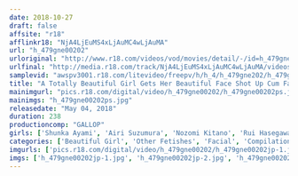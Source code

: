 ```yaml
---
date: 2018-10-27
draft: false
affsite: "r18"
afflinkr18: "NjA4LjEuMS4xLjAuMC4wLjAuMA"
url: "h_479gne00202"
urloriginal: "http://www.r18.com/videos/vod/movies/detail/-/id=h_479gne00202"
urlfinal: "http://media.r18.com/track/NjA4LjEuMS4xLjAuMC4wLjAuMA/videos/vod/movies/detail/-/id=h_479gne00202"
samplevid: "awspv3001.r18.com/litevideo/freepv/h/h_4/h_479gne202/h_479gne202_dmb_w.mp4"
title: "A Totally Beautiful Girl Gets Her Beautiful Face Shot Up Cum Face Style 3"
mainimgurl: "pics.r18.com/digital/video/h_479gne00202/h_479gne00202ps.jpg"
mainimgs: "h_479gne00202ps.jpg"
releasedate: "May 04, 2018"
duration: 238
productioncomp: "GALLOP"
girls: ['Shunka Ayami', 'Airi Suzumura', 'Nozomi Kitano', 'Rui Hasegawa', 'Mion Sonoda', 'Kanna Yukishiro', 'Sana Imanaga', 'Honoka Kato', 'Kaname Otori']
categories: ['Beautiful Girl', 'Other Fetishes', 'Facial', 'Compilation', 'Over 4 Hours', 'Hi-Def']
imgurls: ['pics.r18.com/digital/video/h_479gne00202/h_479gne00202jp-1.jpg', 'pics.r18.com/digital/video/h_479gne00202/h_479gne00202jp-2.jpg', 'pics.r18.com/digital/video/h_479gne00202/h_479gne00202jp-3.jpg', 'pics.r18.com/digital/video/h_479gne00202/h_479gne00202jp-4.jpg', 'pics.r18.com/digital/video/h_479gne00202/h_479gne00202jp-5.jpg', 'pics.r18.com/digital/video/h_479gne00202/h_479gne00202jp-6.jpg', 'pics.r18.com/digital/video/h_479gne00202/h_479gne00202jp-7.jpg', 'pics.r18.com/digital/video/h_479gne00202/h_479gne00202jp-8.jpg', 'pics.r18.com/digital/video/h_479gne00202/h_479gne00202jp-9.jpg', 'pics.r18.com/digital/video/h_479gne00202/h_479gne00202jp-10.jpg', 'pics.r18.com/digital/video/h_479gne00202/h_479gne00202jp-11.jpg', 'pics.r18.com/digital/video/h_479gne00202/h_479gne00202jp-12.jpg', 'pics.r18.com/digital/video/h_479gne00202/h_479gne00202jp-13.jpg', 'pics.r18.com/digital/video/h_479gne00202/h_479gne00202jp-14.jpg', 'pics.r18.com/digital/video/h_479gne00202/h_479gne00202jp-15.jpg', 'pics.r18.com/digital/video/h_479gne00202/h_479gne00202jp-16.jpg', 'pics.r18.com/digital/video/h_479gne00202/h_479gne00202jp-17.jpg', 'pics.r18.com/digital/video/h_479gne00202/h_479gne00202jp-18.jpg', 'pics.r18.com/digital/video/h_479gne00202/h_479gne00202jp-19.jpg', 'pics.r18.com/digital/video/h_479gne00202/h_479gne00202jp-20.jpg']
imgs: ['h_479gne00202jp-1.jpg', 'h_479gne00202jp-2.jpg', 'h_479gne00202jp-3.jpg', 'h_479gne00202jp-4.jpg', 'h_479gne00202jp-5.jpg', 'h_479gne00202jp-6.jpg', 'h_479gne00202jp-7.jpg', 'h_479gne00202jp-8.jpg', 'h_479gne00202jp-9.jpg', 'h_479gne00202jp-10.jpg', 'h_479gne00202jp-11.jpg', 'h_479gne00202jp-12.jpg', 'h_479gne00202jp-13.jpg', 'h_479gne00202jp-14.jpg', 'h_479gne00202jp-15.jpg', 'h_479gne00202jp-16.jpg', 'h_479gne00202jp-17.jpg', 'h_479gne00202jp-18.jpg', 'h_479gne00202jp-19.jpg', 'h_479gne00202jp-20.jpg']
---
```

